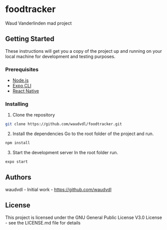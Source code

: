 # foodtracker

Waud Vanderlinden mad project

## Getting Started

These instructions will get you a copy of the project up and running on your local machine for development and testing purposes.

### Prerequisites

- [Node.js](https://nodejs.org/)
- [Expo CLI](https://docs.expo.io/versions/latest/workflow/expo-cli/)
- [React Native](https://facebook.github.io/react-native/)

### Installing

1. Clone the repository
```bash
git clone https://github.com/waudvdl/foodtracker.git
```

2. Install the dependencies
Go to the root folder of the project and run.
```bash
npm install
```
3. Start the development server
In the root folder run.
```bash
expo start
```

## Authors
waudvdl - Initial work - https://github.com/waudvdl

## License
This project is licensed under the GNU General Public License V3.0 License - see the LICENSE.md file for details
